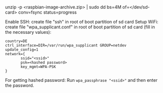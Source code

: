 unzip -p <raspbian-image-archive.zip>  | sudo dd bs=4M of=</dev/sd-card> conv=fsync status=progress

Enable SSH: create file "ssh" in root of boot partition of sd card
Setup WiFi: create file "wpa_supplicant.conf" in root of boot partition of sd card (fill in the necessary values):

```
country=DE
ctrl_interface=DIR=/var/run/wpa_supplicant GROUP=netdev
update_config=1
network={
       ssid="<ssid>"
       psk=<hashed password>
       key_mgmt=WPA-PSK
}
```
For getting hashed password: Run `wpa_passphrase "<ssid>"` and then enter the password.
